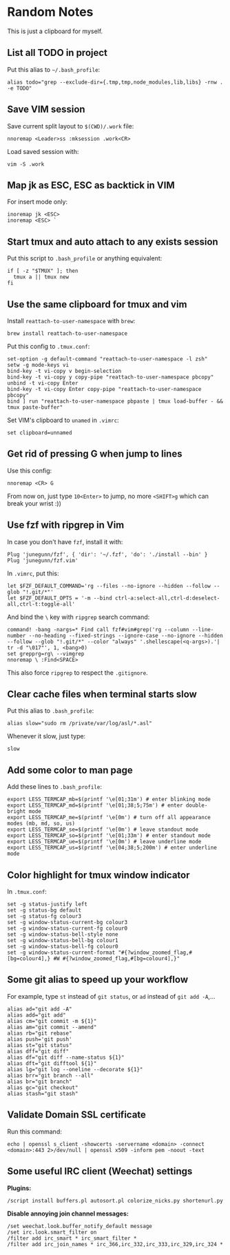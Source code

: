# Random Notes

This is just a clipboard for myself.

## List all TODO in project

Put this alias to `~/.bash_profile`:

```
alias todo="grep --exclude-dir={.tmp,tmp,node_modules,lib,libs} -rnw . -e TODO"
```

## Save VIM session

Save current split layout to `$(CWD)/.work` file:

```
nnoremap <Leader>ss :mksession .work<CR>
```

Load saved session with:

```
vim -S .work
```

## Map jk as ESC, ESC as backtick in VIM

For insert mode only:

```
inoremap jk <ESC>
inoremap <ESC> `
```

## Start tmux and auto attach to any exists session

Put this script to `.bash_profile` or anything equivalent:

```
if [ -z "$TMUX" ]; then
  tmux a || tmux new
fi
```

## Use the same clipboard for tmux and vim

Install `reattach-to-user-namespace` with `brew`:

```
brew install reattach-to-user-namespace
```

Put this config to `.tmux.conf`:

```
set-option -g default-command "reattach-to-user-namespace -l zsh"
setw -g mode-keys vi
bind-key -t vi-copy v begin-selection
bind-key -t vi-copy y copy-pipe "reattach-to-user-namespace pbcopy"
unbind -t vi-copy Enter
bind-key -t vi-copy Enter copy-pipe "reattach-to-user-namespace pbcopy"
bind ] run "reattach-to-user-namespace pbpaste | tmux load-buffer - && tmux paste-buffer"
```

Set VIM's clipboard to `unamed` in `.vimrc`:

```
set clipboard=unnamed
```

## Get rid of pressing G when jump to lines

Use this config:

```
nnoremap <CR> G
```

From now on, just type `10<Enter>` to jump, no more `<SHIFT>g` which can break your wrist :))

## Use fzf with ripgrep in Vim

In case you don't have `fzf`, install it with:

```
Plug 'junegunn/fzf', { 'dir': '~/.fzf', 'do': './install --bin' }
Plug 'junegunn/fzf.vim'
```

In `.vimrc`, put this:

```
let $FZF_DEFAULT_COMMAND='rg --files --no-ignore --hidden --follow --glob "!.git/*"'
let $FZF_DEFAULT_OPTS = '-m --bind ctrl-a:select-all,ctrl-d:deselect-all,ctrl-t:toggle-all'
```

And bind the `\` key with `ripgrep` search command:

```
command! -bang -nargs=* Find call fzf#vim#grep('rg --column --line-number --no-heading --fixed-strings --ignore-case --no-ignore --hidden --follow --glob "!.git/*" --color "always" '.shellescape(<q-args>).'| tr -d "\017"', 1, <bang>0)
set grepprg=rg\ --vimgrep
nnoremap \ :Find<SPACE>
```

This also force `ripgrep` to respect the `.gitignore`.

## Clear cache files when terminal starts slow

Put this alias to `.bash_profile`:

```
alias slow="sudo rm /private/var/log/asl/*.asl"
```

Whenever it slow, just type:

```
slow
```

## Add some color to man page

Add these lines to `.bash_profile`:

```
export LESS_TERMCAP_mb=$(printf '\e[01;31m') # enter blinking mode
export LESS_TERMCAP_md=$(printf '\e[01;38;5;75m') # enter double-bright mode
export LESS_TERMCAP_me=$(printf '\e[0m') # turn off all appearance modes (mb, md, so, us)
export LESS_TERMCAP_se=$(printf '\e[0m') # leave standout mode
export LESS_TERMCAP_so=$(printf '\e[01;33m') # enter standout mode
export LESS_TERMCAP_ue=$(printf '\e[0m') # leave underline mode
export LESS_TERMCAP_us=$(printf '\e[04;38;5;200m') # enter underline mode
```

## Color highlight for tmux window indicator

In `.tmux.conf`:

```
set -g status-justify left
set -g status-bg default
set -g status-fg colour3
set -g window-status-current-bg colour3
set -g window-status-current-fg colour0
set -g window-status-bell-style none
set -g window-status-bell-bg colour1
set -g window-status-bell-fg colour0
set -g window-status-current-format "#{?window_zoomed_flag,#[bg=colour4],} #W #{?window_zoomed_flag,#[bg=colour4],}"
```

## Some git alias to speed up your workflow

For example, type `st` instead of `git status`, or `ad` instead of `git add -A`,...

```
alias ad="git add -A"
alias add="git add"
alias cm="git commit -m ${1}"
alias am="git commit --amend"
alias rb="git rebase"
alias push='git push'
alias st="git status"
alias dff="git diff"
alias df="git diff --name-status ${1}"
alias dft="git difftool ${1}"
alias lg="git log --oneline --decorate ${1}"
alias brr="git branch --all"
alias br="git branch"
alias gc="git checkout"
alias stash="git stash"
```

## Validate Domain SSL certificate

Run this command:

```
echo | openssl s_client -showcerts -servername <domain> -connect <domain>:443 2>/dev/null | openssl x509 -inform pem -noout -text
```

## Some useful IRC client (Weechat) settings

**Plugins:**

```
/script install buffers.pl autosort.pl colorize_nicks.py shortenurl.py
```

**Disable annoying join channel messages:**

```
/set weechat.look.buffer_notify_default message
/set irc.look.smart_filter on
/filter add irc_smart * irc_smart_filter *
/filter add irc_join_names * irc_366,irc_332,irc_333,irc_329,irc_324 *
```

